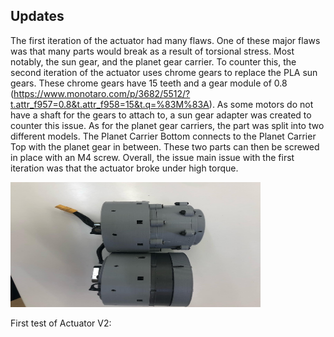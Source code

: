 ## Updates

The first iteration of the actuator had many flaws. One of these major flaws was that many parts would break as a result of torsional stress. Most notably, the sun gear, and the planet gear carrier. To counter this, the second iteration of the actuator uses chrome gears to replace the PLA sun gears. These chrome gears have 15 teeth and a gear module of 0.8 (https://www.monotaro.com/p/3682/5512/?t.attr_f957=0.8&t.attr_f958=15&t.q=%83M%83A). As some motors do not have a shaft for the gears to attach to, a sun gear adapter was created to counter this issue. As for the planet gear carriers, the part was split into two different models. The Planet Carrier Bottom connects to the Planet Carrier Top with the planet gear in between. These two parts can then be screwed in place with an M4 screw. Overall, the issue main issue with the first iteration was that the actuator broke under high torque.

<img src="../images/V1V2.jpg" width="400" height="200"/>

First test of Actuator V2:
